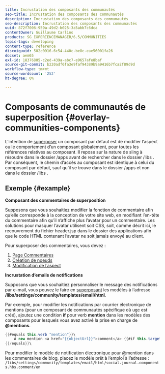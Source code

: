 ```yaml
---
title: Incrustation des composants des communautés
seo-title: Incrustation des composants des communautés
description: Incrustation des composants des communautés
seo-description: Incrustation des composants des communautés
uuid: 872f7006-959a-49d2-b025-3a5abb7c6dca
contentOwner: Guillaume Carlino
products: SG_EXPERIENCEMANAGER/6.5/COMMUNITIES
topic-tags: developing
content-type: reference
discoiquuid: 502c0916-6c54-440c-be8c-eae56001fa26
docset: aem65
exl-id: 18376805-c2ed-439a-abc7-e9657afe8baf
source-git-commit: b220adf6fa3e9faf94389b9a9416b7fca2f89d9d
workflow-type: tm+mt
source-wordcount: '252'
ht-degree: 0%

---
```


# Composants de communautés de superposition {#overlay-communities-components}

L’intention de [superposer](/help/communities/client-customize.md#overlays) un composant par défaut est de modifier l’aspect ou le comportement d’un composant globalement, pour toutes les références relatives au composant. Il repose sur la nature de sling à résoudre dans le dossier /apps avant de rechercher dans le dossier /libs . Par conséquent, le chemin d’accès au composant est identique à celui du composant par défaut, sauf qu’il se trouve dans le dossier /apps et non dans le dossier /libs .

## Exemple {#example}

**Composant des commentaires de superposition**

Supposons que vous souhaitiez modifier la fonction de commentaire afin qu’elle corresponde à la conception de votre site web, en modifiant l’en-tête du commentaire afin qu’il n’affiche plus l’avatar pour un commentaire. Les solutions pour masquer l’avatar utilisent soit CSS, soit, comme décrit ici, le recouvrement du fichier header.jsp dans le dossier des applications afin que le code HTML contenant l’avatar ne soit jamais envoyé au client.

Pour superposer des commentaires, vous devez :

1. [Page Commentaires](/help/communities/overlay-create-comments-page.md)
1. [Création de noeuds](/help/communities/overlay-create-nodes.md)
1. [Modification de l’aspect](/help/communities/overlay-alter-appearance.md)

**Incrustation d’emails de notifications**

Supposons que vous souhaitiez personnaliser le message des notifications par e-mail, vous pouvez le faire en [superposant](/help/communities/client-customize.md#overlays) les modèles à l’adresse **/libs/settings/community/templates/email/html**.

Par exemple, pour modifier les notifications par courrier électronique de mentions (pour un composant de communautés spécifique où ugc est créé), ajoutez une condition **if** pour verb **mention** dans les modèles des composants pour lesquels vous avez activé la prise en charge de **@mentions**.

```java
{{#equals this.verb "mention"}}\
    A new mention <a href="{{objectUrl}}">comment</a> {{#if this.target.properties.[jcr:title]}}to the article "{{{target.displayName}}}" {{/if}}was added by {{{user.name}}} on {{dateUtil this.published format="EEE, d MMM yyyy HH:mm:ss z"}}.\n \
{{/equals}}\
```

Pour modifier le modèle de notification électronique pour @mention dans les commentaires de blog, placez le modèle prêt à l’emploi à l’adresse : `/libs/settings/community/templates/email/html/social.journal.components.hbs.comment/en`
